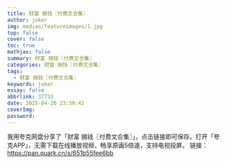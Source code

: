 ```yaml
---
title: 财富 搞钱〖付费文合集〗
author: joker
img: medias/featureimages/1.jpg
top: false
cover: false
toc: true
mathjax: false
summary: 财富 搞钱〖付费文合集〗
categories: 财富 搞钱〖付费文合集〗
tags:
  - 财富 搞钱〖付费文合集〗
keywords: joker
essay: false
abbrlink: 37733
date: 2025-04-20 23:39:42
coverImg:
password:
---
```


我用夸克网盘分享了「财富 搞钱〖付费文合集〗」，点击链接即可保存。打开「夸克APP」，无需下载在线播放视频，畅享原画5倍速，支持电视投屏。
链接：https://pan.quark.cn/s/651b55fee6bb
